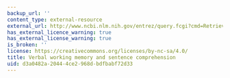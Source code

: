 ```yaml
---
backup_url: ''
content_type: external-resource
external_url: http://www.ncbi.nlm.nih.gov/entrez/query.fcgi?cmd=Retrieve&db=PubMed&dopt=Citation&list_uids=11301522
has_external_licence_warning: true
has_external_license_warning: true
is_broken: ''
license: https://creativecommons.org/licenses/by-nc-sa/4.0/
title: Verbal working memory and sentence comprehension
uid: d3a0482a-2044-4ce2-968d-bdfbabf72d33
---
```

